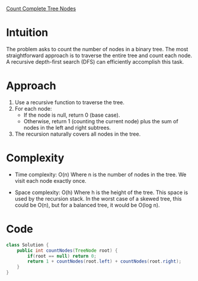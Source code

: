 [Count Complete Tree Nodes](https://leetcode.com/problems/count-complete-tree-nodes)

# Intuition
The problem asks to count the number of nodes in a binary tree. The most straightforward approach is to traverse the entire tree and count each node. A recursive depth-first search (DFS) can efficiently accomplish this task.

# Approach
1. Use a recursive function to traverse the tree.
2. For each node:
   - If the node is null, return 0 (base case).
   - Otherwise, return 1 (counting the current node) plus the sum of nodes in the left and right subtrees.
3. The recursion naturally covers all nodes in the tree.

# Complexity
- Time complexity: O(n)
Where n is the number of nodes in the tree. We visit each node exactly once.

- Space complexity: O(h)
Where h is the height of the tree. This space is used by the recursion stack. In the worst case of a skewed tree, this could be O(n), but for a balanced tree, it would be O(log n).

# Code
```java
class Solution {
    public int countNodes(TreeNode root) {
        if(root == null) return 0;
        return 1 + countNodes(root.left) + countNodes(root.right);
    }
}
```